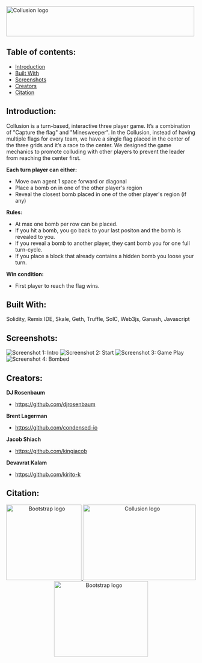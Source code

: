 <img src="https://github.com/kirito-k/Collusion/blob/master/htdocs/img/logo_collusion_white-bkg.svg" alt="Collusion logo" width="500" height="80">


## Table of contents:
* [Introduction](#introduction)
* [Built With](#built-with)
* [Screenshots](#screenshots)
* [Creators](#creators)
* [Citation](#citation)


## Introduction:
<p>
Collusion is a turn-based, interactive three player game. It’s a combination of "Capture the flag" and "Minesweeper". In the Collusion, instead of having multiple flags for every team, we have a single flag placed in the center of the three grids and it’s a race to the center. We designed the game mechanics to promote colluding with other players to prevent the leader from reaching the center first.
</p>

**Each turn player can either:**
* Move own agent 1 space forward or diagonal
* Place a bomb on in one of the other player's region
* Reveal the closest bomb placed in one of the other player's region (if any)

**Rules:**
* At max one bomb per row can be placed.
* If you hit a bomb, you go back to your last positon and the bomb is revealed to you. 
* If you reveal a bomb to another player, they cant bomb you for one full turn-cycle.
* If you place a block that already contains a hidden bomb you loose your turn.

**Win condition:**
* First player to reach the flag wins.

## Built With:
Solidity, Remix IDE, Skale, Geth, Truffle, SolC, Web3js, Ganash, Javascript

## Screenshots:
<img src="https://github.com/kirito-k/Collusion/blob/master/htdocs/img/screen_1.png" alt="Screenshot 1: Intro" />
<img src="https://github.com/kirito-k/Collusion/blob/master/htdocs/img/screen_2.png" alt="Screenshot 2: Start" />
<img src="https://github.com/kirito-k/Collusion/blob/master/htdocs/img/screen_3.png" alt="Screenshot 3: Game Play" />
<img src="https://github.com/kirito-k/Collusion/blob/master/htdocs/img/screen_4.png" alt="Screenshot 4: Bombed" />

## Creators:
**DJ Rosenbaum**
- <https://github.com/djrosenbaum>

**Brent Lagerman**
- <https://github.com/condensed-io>

**Jacob Shiach**
- <https://github.com/kingjacob>

**Devavrat Kalam**
- <https://github.com/kirito-k>

## Citation:
<p align="center">
  <a href="https://getbootstrap.com/">
    <img src="https://user-images.githubusercontent.com/35889562/85975942-58e06780-b9a7-11ea-93dd-5e2ccafb6e1d.png" alt="Bootstrap logo" width="200" height="200">
    
<img src="https://user-images.githubusercontent.com/35889562/57982791-e49f6a80-7a17-11e9-91af-3919e80c619d.jpg" alt="Collusion logo" width="300" height="200">
    <img src="https://user-images.githubusercontent.com/35889562/57982867-e61d6280-7a18-11e9-9b0a-639c3a044942.jpeg" alt="Bootstrap logo" width="250" height="200">
  </a>
</p>

